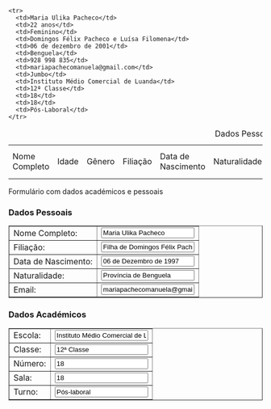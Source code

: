 
<!DOCTYPE html>
  <table>
    <caption>Dados Pessoais e Académicos</caption>
    <tr>
      <td>Nome Completo</td> 
      <td>Idade</td> 
      <td>Gênero</td> 
      <td>Filiação</td> 
      <td>Data de Nascimento</td> 
      <td>Naturalidade</td> 
      <td>Número de Telemóvel</td> 
      <td>Email</td>
      <td>Morada</td> 
      <td>Escola</td> 
      <td>Classe</td> 
      <td>Número</td> 
      <td>Sala</td> 
      <td>Turno</td> 
    </tr>

    <tr>
      <td>Maria Ulika Pacheco</td> 
      <td>22 anos</td> 
      <td>Feminino</td> 
      <td>Domingos Félix Pacheco e Luísa Filomena</td> 
      <td>06 de dezembro de 2001</td> 
      <td>Benguela</td> 
      <td>928 998 835</td>
      <td>mariapachecomanuela@gmail.com</td> 
      <td>Jumbo</td> 
      <td>Instituto Médio Comercial de Luanda</td> 
      <td>12ª Classe</td> 
      <td>18</td> 
      <td>18</td> 
      <td>Pós-Laboral</td> 
    </tr>
  </table>

</body>
</html>


Formulário com dados académicos e pessoais 

<form>
  <h3>Dados Pessoais</h3>
  <table border="1">
    <tr>
      <td>Nome Completo:</td>
      <td><input type="text" value="Maria Ulika Pacheco"></td>
    </tr>
    <tr>
      <td>Filiação:</td>
      <td><input type="text" value="Filha de Domingos Félix Pacheco e de Luísa Filomena"></td>
    </tr>
    <tr>
      <td>Data de Nascimento:</td>
      <td><input type="text" value="06 de Dezembro de 1997"></td>
    </tr>
    <tr>
      <td>Naturalidade:</td>
      <td><input type="text" value="Província de Benguela"></td>
    </tr>
    <tr>
      <td>Email:</td>
      <td><input type="email" value="mariapachecomanuela@gmail.com"></td>
    </tr>
  </table>

  <h3>Dados Académicos</h3>
  <table border="1">
    <tr>
      <td>Escola:</td>
      <td><input type="text" value="Instituto Médio Comercial de Luanda"></td>
    </tr>
    <tr>
      <td>Classe:</td>
      <td><input type="text" value="12ª Classe"></td>
    </tr>
    <tr>
      <td>Número:</td>
      <td><input type="text" value="18"></td>
    </tr>
    <tr>
      <td>Sala:</td>
      <td><input type="text" value="18"></td>
    </tr>
    <tr>
      <td>Turno:</td>
      <td><input type="text" value="Pós-laboral"></td>
    </tr>
  </table>
</form>



